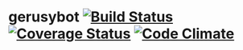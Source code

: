 # gerusybot [![Build Status](https://api.travis-ci.org/tetu1984/gerusybot.png?branch=master)](http://travis-ci.org/tetu1984/gerusybot) [![Coverage Status](https://coveralls.io/repos/tetu1984/gerusybot/badge.png?branch=master)](https://coveralls.io/r/tetu1984/gerusybot?branch=master) [![Code Climate](https://codeclimate.com/github/tetu1984/gerusybot.png)](https://codeclimate.com/github/tetu1984/gerusybot)

